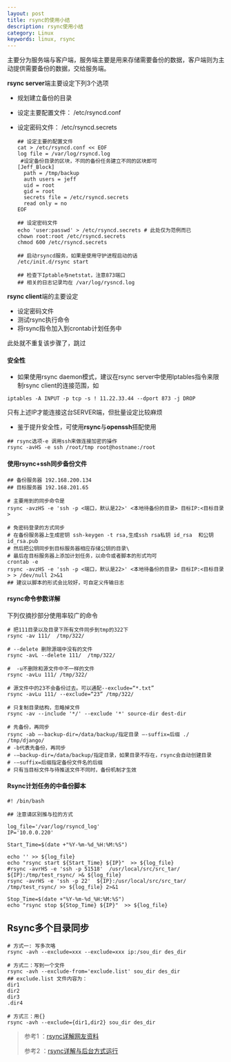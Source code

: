 ```yaml
---
layout: post
title: rsync的使用小结
description: rsync使用小结
category: Linux
keywords: linux, rsync
---
```


主要分为服务端与客户端，服务端主要是用来存储需要备份的数据，客户端则为主动提供需要备份的数据，交给服务端。

<!-- more -->

**rsync server**端主要设定下列3个选项

- 规划建立备份的目录

- 设定主要配置文件： /etc/rsyncd.conf

- 设定密码文件： /etc/rsyncd.secrets

  ```shell
  ## 设定主要的配置文件
  cat > /etc/rsyncd.conf << EOF
  log file = /var/log/rsyncd.log
   #设定备份目录的区块，不同的备份任务建立不同的区块即可
  [Jeff_Block]
  	path = /tmp/backup
  	auth users = jeff
  	uid = root
  	gid = root 
  	secrets file = /etc/rsyncd.secrets
  	read only = no
  EOF

  ## 设定密码文件
  echo 'user:passwd' > /etc/rsyncd.secrets # 此处仅为范例而已
  chown root:root /etc/rsyncd.secrets
  chmod 600 /etc/rsyncd.secrets

  ## 启动rsyncd服务，如果是使用守护进程启动的话
  /etc/init.d/rsync start 

  ## 检查下Iptable与netstat，注意873端口
  ## 相关的日志记录均在 /var/log/rysncd.log
  ```

**rsync client**端的主要设定

- 设定密码文件
- 测试rsync执行命令
- 将rsync指令加入到crontab计划任务中

此处就不重复该步骤了，跳过

#### 安全性

- 如果使用rsync daemon模式，建议在rsync server中使用Iptables指令来限制rsync client的连接范围，如

```shell
iptables -A INPUT -p tcp -s ! 11.22.33.44 --dport 873 -j DROP
```

只有上述IP才能连接这台SERVER端，但批量设定比较麻烦

- 鉴于提升安全性，可使用**rsync**与**openssh**搭配使用

```shell
## rsync选项-e 调用ssh来做连接加密的操作
rsync -avHS -e ssh /root/tmp root@hostname:/root
```

#### 使用rsync+ssh同步备份文件

```shell
## 备份服务器 192.168.200.134
## 目标服务器 192.168.201.65

# 主要用到的同步命令是
rsync -avzHS -e 'ssh -p <端口，默认是22>' <本地待备份的目录> 目标IP:<目标目录> 

# 免密码登录的方式同步
# 在备份服务器上生成密钥 ssh-keygen -t rsa,生成ssh rsa私钥 id_rsa  和公钥id_rsa.pub
# 然后把公钥同步到目标服务器相应存储公钥的目录\
# 最后在目标服务器上添加计划任务，以命令或者脚本的形式均可
crontab -e
rsync -avzHS -e 'ssh -p <端口，默认是22>' <本地待备份的目录> 目标IP:<目标目录> > /dev/null 2>&1
## 建议以脚本的形式会比较好，可自定义传输日志
```

#### rsync命令参数详解

下列仅摘抄部分使用率较广的命令

```shell
# 把111目录以及目录下所有文件同步到tmp的322下
rsync -av 111/  /tmp/322/

# --delete 删除源端中没有的文件
rsync -avL --delete 111/  /tmp/322/ 

#  -u不删除和源文件中不一样的文件
rsync -avLu 111/ /tmp/322/

# 源文件中的23不会备份过去。可以通配--exclude=“*.txt”
rsync -avLu 111/ --exclude=“23” /tmp/322/ 

# 只复制目录结构，忽略掉文件
rsync -av --include '*/' --exclude '*' source-dir dest-dir

# 先备份，再同步
rsync -ab –-backup-dir=/data/backup/指定目录 –-suffix=后缀 ./ /tmp/django/
# -b代表先备份，再同步
# -–backup-dir=/data/backup/指定目录，如果目录不存在，rsync会自动创建目录
# -–suffix=后缀指定备份文件名的后缀
# 只有当目标文件与待推送文件不同时，备份机制才生效
```

#### Rsync计划任务的中备份脚本

```shell
#! /bin/bash 

## 注意请区别推与拉的方式

log_file='/var/log/rsyncd_log'
IP='10.0.0.220'

Start_Time=$(date +"%Y-%m-%d_%H:%M:%S")

echo '' >> ${log_file}
echo "rsync start ${Start_Time} ${IP}"  >> ${log_file}
#rsync -avrHS -e 'ssh -p 51518'  /usr/local/src/src_tar/  ${IP}:/tmp/test_rsync/ >& ${log_file}
rsync -avrHS -e 'ssh -p 22'  ${IP}:/usr/local/src/src_tar/  /tmp/test_rsync/ >> ${log_file} 2>&1

Stop_Time=$(date +"%Y-%m-%d_%H:%M:%S")
echo "rsync stop ${Stop_Time} ${IP}"  >> ${log_file}
```

## Rsync多个目录同步

```shell
# 方式一: 写多次咯
rsync -avh --exclude=xxx --exclude=xxx ip:/sou_dir des_dir

# 方式二：写到一个文件
rsync -avh --exclude-from='exclude.list' sou_dir des_dir
## exclude.list 文件内容为：
dir1
dir2
dir3
.dir4

# 方式三：用{}
rsync -avh --exclude={dir1,dir2} sou_dir des_dir
```



> 参考1 ：[rsync详解网友资料](http://www.cnblogs.com/itech/archive/2009/08/10/1542945.html)
>
> 参考2 ：[rsync详解与后台方式运行](http://www.mamicode.com/info-detail-1242643.html)

